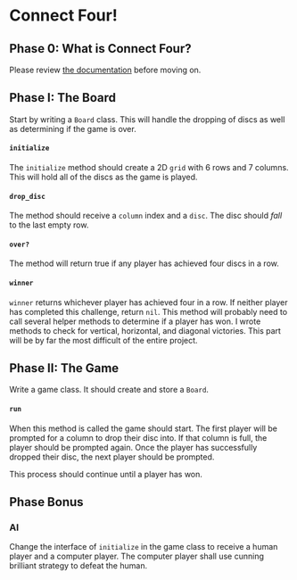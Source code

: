 # Connect Four!

## Phase 0: What is Connect Four?
Please review [the documentation][connect_four_doc] before moving on.

## Phase I: The Board
Start by writing a `Board` class. This will handle the dropping of discs
as well as determining if the game is over.

#### `initialize`
The `initialize` method should create a 2D `grid` with 6 rows and 7
columns. This will hold all of the discs as the game is played.

#### `drop_disc`
The method should receive a `column` index and a `disc`. The disc should
_fall_ to the last empty row.

#### `over?`
The method will return true if any player has achieved four discs in
a row.

#### `winner`
`winner` returns whichever player has achieved four in a row. If neither
player has completed this challenge, return `nil`. This method will
probably need to call several helper methods to determine if a player
has won. I wrote methods to check for vertical, horizontal, and diagonal
victories. This part will be by far the most difficult of the entire
project.

## Phase II: The Game
Write a game class. It should create and store a `Board`.

#### `run`
When this method is called the game should start. The first player will
be prompted for a column to drop their disc into. If that column is
full, the player should be prompted again. Once the player has
successfully dropped their disc, the next player should be prompted.

This process should continue until a player has won.

## Phase Bonus

### AI
Change the interface of `initialize` in the game class to receive a
human player and a computer player. The computer player shall use
cunning brilliant strategy to defeat the human.

[connect_four_doc]: https://en.wikipedia.org/wiki/Connect_Four
